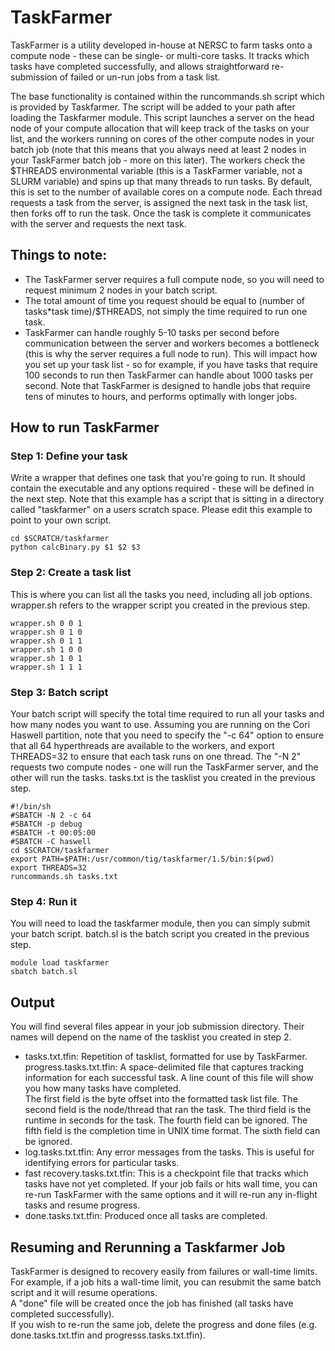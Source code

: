 # TaskFarmer

TaskFarmer is a utility developed in-house at NERSC to farm tasks onto a compute 
node - these can be single- or multi-core tasks. It tracks which tasks have 
completed successfully, and allows straightforward re-submission of failed or 
un-run jobs from a task list. 

The base functionality is contained within the runcommands.sh script which is
provided by Taskfarmer.  The script will be added to your path after loading the
Taskfarmer module. This script launches a server on the head node of your
compute allocation that will keep track of the tasks on your list, and the
workers running on cores of the other compute nodes in your batch job (note that
this means that you always need at least 2 nodes in your TaskFarmer batch job -
more on this later). The workers check the $THREADS environmental variable (this
is a TaskFarmer variable, not a SLURM variable) and spins up that many threads
to run tasks. By default, this is set to the number of available cores on a
compute node. Each thread requests a task from the server, is assigned the next
task in the task list, then forks off to run the task. Once the task is complete
it communicates with the server and requests the next task. 

## Things to note: 

* The TaskFarmer server requires a full compute node, so you will need to request minimum 2 nodes in your batch script. 
* The total amount of time you request should be equal to (number of tasks*task time)/$THREADS, not simply the time required to run one task.
* TaskFarmer can handle roughly 5-10 tasks per second before communication between the server and workers becomes a bottleneck (this is why the server requires a full node to run). 
  This will impact how you set up your task list - so for example, if you have tasks that require 100 seconds to run then TaskFarmer can handle about 1000 tasks per second. 
  Note that TaskFarmer is designed to handle jobs that require tens of minutes to hours, and performs optimally with longer jobs. 

## How to run TaskFarmer

### Step 1: Define your task

Write a wrapper that defines one task that you're going to run. 
It should contain the executable and any options required - these will be defined in the next step. 
Note that this example has a script that is sitting in a directory called "taskfarmer" on a users scratch space. 
Please edit this example to point to your own script. 

```shell
cd $SCRATCH/taskfarmer
python calcBinary.py $1 $2 $3
```

### Step 2: Create a task list
This is where you can list all the tasks you need, including all job options. wrapper.sh refers to the wrapper script you created in the previous step. 

    wrapper.sh 0 0 1 
    wrapper.sh 0 1 0 
    wrapper.sh 0 1 1 
    wrapper.sh 1 0 0 
    wrapper.sh 1 0 1 
    wrapper.sh 1 1 1

### Step 3: Batch script
Your batch script will specify the total time required to run all your tasks and how many nodes you want to use. 
Assuming you are running on the Cori Haswell partition, note that you need to specify the "-c 64" option to ensure that all 64 hyperthreads are available to the workers, and export THREADS=32 to ensure that each task runs on one thread. 
The "-N 2" requests two compute nodes - one will run the TaskFarmer server, and the other will run the tasks. 
tasks.txt is the tasklist you created in the previous step. 

```shell
#!/bin/sh
#SBATCH -N 2 -c 64
#SBATCH -p debug
#SBATCH -t 00:05:00
#SBATCH -C haswell 
cd $SCRATCH/taskfarmer 
export PATH=$PATH:/usr/common/tig/taskfarmer/1.5/bin:$(pwd)
export THREADS=32
runcommands.sh tasks.txt
```

### Step 4: Run it
You will need to load the taskfarmer module, then you can simply submit your batch script. 
batch.sl is the batch script you created in the previous step. 

```shell
module load taskfarmer
sbatch batch.sl
```

## Output 

You will find several files appear in your job submission directory. 
Their names will depend on the name of the tasklist you created in step 2. 

* tasks.txt.tfin: Repetition of tasklist, formatted for use by TaskFarmer. 
 progress.tasks.txt.tfin: A space-delimited file that captures tracking information for each successful task. 
 A line count of this file will show you how many tasks have completed.  
The first field is the byte offset into the formatted task list file. 
The second field is the node/thread that ran the task. 
The third field is the runtime in seconds for the task. 
The fourth field can be ignored. 
The fifth field is the completion time in UNIX time format. 
The sixth field can be ignored.
* log.tasks.txt.tfin: Any error messages from the tasks. This is useful for identifying errors for particular tasks.
* fast recovery.tasks.txt.tfin: This is a checkpoint file that tracks which tasks have not yet completed. If your job fails or hits wall time, you can re-run TaskFarmer with the same options and it will re-run any in-flight tasks and resume progress.
* done.tasks.txt.tfin: Produced once all tasks are completed. 

## Resuming and Rerunning a Taskfarmer Job 

TaskFarmer is designed to recovery easily from failures or wall-time limits.  
For example, if a job hits a wall-time limit, you can resubmit the same batch script and it will resume operations.  
A "done" file will be created once the job has finished (all tasks have completed successfully).  
If you wish to re-run the same job, delete the progress and done files (e.g. done.tasks.txt.tfin and progresss.tasks.txt.tfin).

